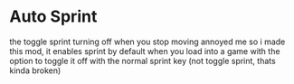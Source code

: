 # Auto Sprint
the toggle sprint turning off when you stop moving annoyed me so i made this mod, it enables sprint by default when you load into a game with the option to toggle it off with the normal sprint key (not toggle sprint, thats kinda broken)
